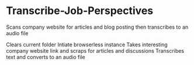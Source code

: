 # Transcribe-Job-Perspectives
Scans company website for articles and blog posting then transcribes to an audio file

Clears current folder 
Intiate browserless instance
Takes interesting company website link and scraps for articles and discussions
Transcribes text and converts to an audio file



